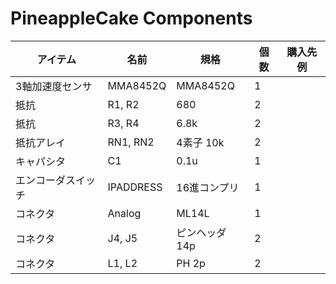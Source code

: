 # PineappleCake Components

| アイテム | 名前 | 規格 | 個数 | 購入先例 |
|--|--|--|--|--|
| 3軸加速度センサ | MMA8452Q | MMA8452Q | 1 | |
| 抵抗 | R1, R2 | 680 | 2 | |
| 抵抗 | R3, R4 | 6.8k | 2 | |
| 抵抗アレイ | RN1, RN2 | 4素子 10k | 2 | | 
| キャパシタ | C1 | 0.1u | 1 | |
| エンコーダスイッチ | IPADDRESS | 16進コンプリ | 1 | |
| コネクタ | Analog | ML14L | 1 | |
| コネクタ | J4, J5 | ピンヘッダ14p | 2 | |
| コネクタ | L1, L2 | PH 2p | 2 | |
